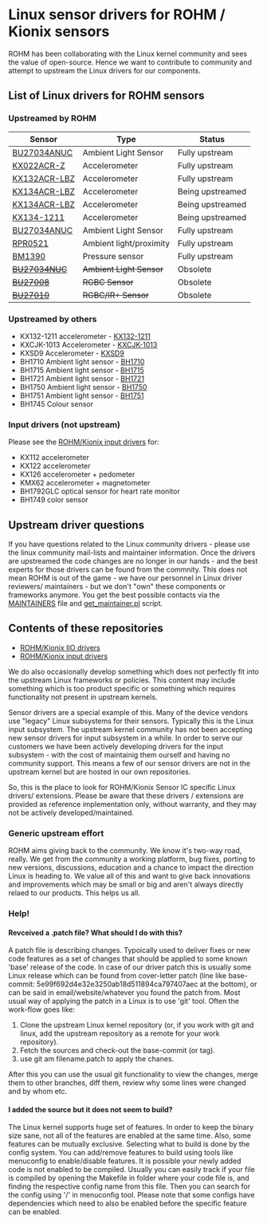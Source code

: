 # Linux sensor drivers for ROHM / Kionix sensors

ROHM has been collaborating with the Linux kernel community and sees
the value of open-source. Hence we want to contribute to community
and attempt to upstream the Linux drivers for our components.

## List of Linux drivers for ROHM sensors

### Upstreamed by ROHM

| Sensor                               | Type                     | Status           |
|--------------------------------------|--------------------------|------------------|
| [BU27034ANUC](Sensors/BU27034)       | Ambient Light Sensor     | Fully upstream   |
| [KX022ACR-Z](Sensors/KX022A)         | Accelerometer            | Fully upstream   |
| [KX132ACR-LBZ](Sensors/KX132ACR-LBZ) | Accelerometer            | Fully upstream   |
| [KX134ACR-LBZ](Sensors/KX134ACR-LBZ) | Accelerometer            | Being upstreamed |
| [KX134ACR-LBZ](Sensors/RPR0521)      | Accelerometer            | Being upstreamed |
| [KX134-1211](Sensors/KX134-1211)     | Accelerometer            | Being upstreamed |
| [BU27034ANUC](Sensors/BU27034)       | Ambient Light Sensor     | Fully upstream   |
| [RPR0521](Sensors/RPR0521)           | Ambient light/proximity  | Fully upstream   |
| [BM1390](Sensors/BM1390)             | Pressure sensor          | Fully upstream   |
| [~~BU27034NUC~~](Sensors/BU27034)    | ~~Ambient Light Sensor~~ | Obsolete         |
| [~~BU27008~~](Sensors/BU27008)       | ~~RGBC Sensor~~          | Obsolete         |
| [~~BU27010~~](Sensors/BU27010)       | ~~RGBC/IR+ Sensor~~      | Obsolete         |

### Upstreamed by others
* KX132-1211 accelerometer - <!-- [KX132-1211](https://github.com/RohmSemiconductor/Linux-Kernel-sensor-Drivers/tree/master/Sensors/KX132-1211) --> [KX132-1211](Sensors/KX132-1211)
* KXCJK-1013 Accelerometer - <!-- [KXCJK-1013](https://github.com/RohmSemiconductor/Linux-Kernel-sensor-Drivers/tree/master/Sensors/KXCJK-1013) --> [KXCJK-1013](Sensors/KXCJK-1013)
* KXSD9 Accelerometer - <!-- [KXSD9](https://github.com/RohmSemiconductor/Linux-Kernel-sensor-Drivers/tree/master/Sensors/KXSD9) --> [KXSD9](Sensors/KXSD9)
* BH1710 Ambient light sensor - <!-- [BH1710](https://github.com/RohmSemiconductor/Linux-Kernel-sensor-Drivers/tree/master/Sensors/BH17XX) --> [BH1710](Sensors/BH17XX)
* BH1715 Ambient light sensor - <!-- [BH1715](https://github.com/RohmSemiconductor/Linux-Kernel-sensor-Drivers/tree/master/Sensors/BH17XX) --> [BH1715](Sensors/BH17XX)
* BH1721 Ambient light sensor - <!-- [BH1721](https://github.com/RohmSemiconductor/Linux-Kernel-sensor-Drivers/tree/master/Sensors/BH17XX) --> [BH1721](Sensors/BH17XX)
* BH1750 Ambient light sensor - <!-- [BH1750](https://github.com/RohmSemiconductor/Linux-Kernel-sensor-Drivers/tree/master/Sensors/BH17XX) --> [BH1750](Sensors/BH17XX)
* BH1751 Ambient light sensor - <!-- [BH1751](https://github.com/RohmSemiconductor/Linux-Kernel-sensor-Drivers/tree/master/Sensors/BH17XX) --> [BH1751](Sensors/BH17XX)
* BH1745 Colour sensor

### Input drivers (not upstream)
Please see the [ROHM/Kionix input drivers](https://github.com/RohmSemiconductor/Linux-Kernel-Input-Drivers) for:
* KX112 accelerometer
* KX122 accelerometer
* KX126 accelerometer + pedometer
* KMX62 accelerometer + magnetometer
* BH1792GLC optical sensor for heart rate monitor
* BH1749 color sensor


## Upstream driver questions
If you have questions related to the Linux community drivers - please
use the linux community mail-lists and maintainer information. Once the
drivers are upstreamed the code changes are no longer in our hands - and the
best experts for those drivers can be found from the commnity. This does not
mean ROHM is out of the game - we have our personnel in Linux driver reviewers/
maintainers - but we don't "own" these components or frameworks anymore. You
get the best possible contacts via the [MAINTAINERS](https://git.kernel.org/pub/scm/linux/kernel/git/torvalds/linux.git/tree/MAINTAINERS) file and [get_maintainer.pl](https://git.kernel.org/pub/scm/linux/kernel/git/torvalds/linux.git/tree/scripts/get_maintainer.pl) script.

## Contents of these repositories

- [ROHM/Kionix IIO drivers](https://github.com/RohmSemiconductor/Linux-Kernel-sensor-Drivers)
- [ROHM/Kionix input drivers](https://github.com/RohmSemiconductor/Linux-Kernel-Input-Drivers)

We do also occasionally develop something which does not perfectly fit into
the upstream Linux frameworks or policies. This content may include something
which is too product specific or something which requires functionality not
present in upstream kernels.

Sensor drivers are a special example of this. Many of the device vendors use
"legacy" Linux subsystems for their sensors. Typically this is the Linux input
subsystem. The upstream kernel community has not been accepting new sensor
drivers for input subsystem in a while. In order to serve our customers we have
been actively developing drivers for the input subsystem - with the cost of
maintainig them ourself and having no community support. This means a few of our
sensor drivers are not in the upstream kernel but are hosted in our own
repositories.

So, this is the place to look for ROHM/Kionix Sensor IC specific Linux drivers/
extensions. Please be aware that these drivers / extensions are provided as
reference implementation only, without warranty, and they may not be actively
developed/maintained.

### Generic upstream effort
ROHM aims giving back to the community. We know it's two-way road, really. We get
from the community a working platform, bug fixes, porting to new versions,
discussions, education and a chance to impact the direction Linux is heading
to. We value all of this and want to give back innovations and improvements
which may be small or big and aren't always directly relaed to our products.
This helps us all.

### Help!
#### Revceived a .patch file? What should I do with this?

A patch file is describing changes. Typoically used to deliver fixes or new code features as a set of changes that should be applied to some known 'base' release of the code. In case of our driver patch this is usually some Linux release which can be found from cover-letter patch (line like base-commit: 5e99f692d4e32e3250ab18d511894ca797407aec at the bottom), or can be said in email/website/whatever you found the patch from. Most usual way of applying the patch in a Linux is to use 'git' tool. Often the work-flow goes like:
1. Clone the upstream Linux kernel repository (or, if you work with git and linux, add the upstream repository as a remote for your work repository).
2. Fetch the sources and check-out the base-commit (or tag).
3. use git am filename.patch to apply the chanes.

After this you can use the usual git functionality to view the changes, merge them to other branches, diff them, review why some lines were changed and by whom etc.

#### I added the source but it does not seem to build?

The Linux kernel supports huge set of features. In order to keep the binary size sane, not all of the features are enabled at the same time. Also, some features can be mutually exclusive. Selecting what to build is done by the config system. You can add/remove features to build using tools like menuconfig to enable/disable features. It is possible your newly added code is not enabled to be compiled. Usually you can easily track if your file is compiled by opening the Makefile in folder where your code file is, and finding the respective config name from this file. Then you can search for the config using '/' in menuconfig tool. Please note that some configs have dependencies which need to also be enabled before the specific feature can be enabled.
